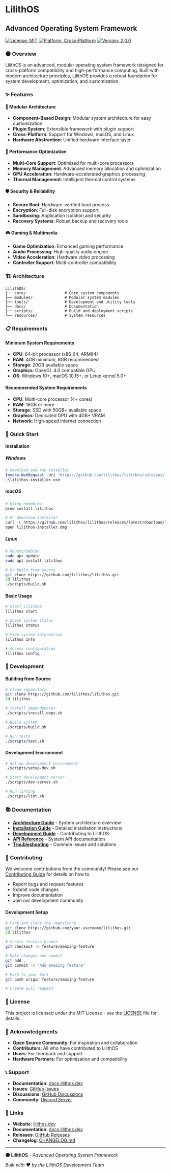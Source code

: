 # LilithOS
## Advanced Operating System Framework

[![License: MIT](https://img.shields.io/badge/License-MIT-yellow.svg)](https://opensource.org/licenses/MIT)
[![Platform: Cross-Platform](https://img.shields.io/badge/Platform-Cross--Platform-blue.svg)](https://github.com/lilithos/lilithos)
[![Version: 2.0.0](https://img.shields.io/badge/Version-2.0.0-green.svg)](https://github.com/lilithos/lilithos/releases)

### 🌑 Overview

LilithOS is an advanced, modular operating system framework designed for cross-platform compatibility and high-performance computing. Built with modern architecture principles, LilithOS provides a robust foundation for system development, optimization, and customization.

### ✨ Features

#### 🔧 **Modular Architecture**
- **Component-Based Design**: Modular system architecture for easy customization
- **Plugin System**: Extensible framework with plugin support
- **Cross-Platform**: Support for Windows, macOS, and Linux
- **Hardware Abstraction**: Unified hardware interface layer

#### 🚀 **Performance Optimization**
- **Multi-Core Support**: Optimized for multi-core processors
- **Memory Management**: Advanced memory allocation and optimization
- **GPU Acceleration**: Hardware-accelerated graphics processing
- **Thermal Management**: Intelligent thermal control systems

#### 🛡️ **Security & Reliability**
- **Secure Boot**: Hardware-verified boot process
- **Encryption**: Full-disk encryption support
- **Sandboxing**: Application isolation and security
- **Recovery Systems**: Robust backup and recovery tools

#### 🎮 **Gaming & Multimedia**
- **Game Optimization**: Enhanced gaming performance
- **Audio Processing**: High-quality audio engine
- **Video Acceleration**: Hardware video processing
- **Controller Support**: Multi-controller compatibility

### 🏗️ Architecture

```
LilithOS/
├── core/                 # Core system components
├── modules/              # Modular system modules
├── tools/                # Development and utility tools
├── docs/                 # Documentation
├── scripts/              # Build and deployment scripts
└── resources/            # System resources
```

### 📋 Requirements

#### **Minimum System Requirements**
- **CPU**: 64-bit processor (x86_64, ARM64)
- **RAM**: 4GB minimum, 8GB recommended
- **Storage**: 20GB available space
- **Graphics**: OpenGL 4.0 compatible GPU
- **OS**: Windows 10+, macOS 10.15+, or Linux kernel 5.0+

#### **Recommended System Requirements**
- **CPU**: Multi-core processor (4+ cores)
- **RAM**: 16GB or more
- **Storage**: SSD with 50GB+ available space
- **Graphics**: Dedicated GPU with 4GB+ VRAM
- **Network**: High-speed internet connection

### 🚀 Quick Start

#### **Installation**

##### **Windows**
```powershell
# Download and run installer
Invoke-WebRequest -Uri "https://github.com/lilithos/lilithos/releases/latest/download/lilithos-windows.exe" -OutFile "lilithos-installer.exe"
.\lilithos-installer.exe
```

##### **macOS**
```bash
# Using Homebrew
brew install lilithos

# Or download installer
curl -L https://github.com/lilithos/lilithos/releases/latest/download/lilithos-macos.dmg -o lilithos-installer.dmg
open lilithos-installer.dmg
```

##### **Linux**
```bash
# Ubuntu/Debian
sudo apt update
sudo apt install lilithos

# Or build from source
git clone https://github.com/lilithos/lilithos.git
cd lilithos
./scripts/build.sh
```

#### **Basic Usage**
   ```bash
# Start LilithOS
lilithos start

# Check system status
lilithos status

# View system information
lilithos info

# Access configuration
lilithos config
```

### 🔧 Development

#### **Building from Source**
   ```bash
# Clone repository
git clone https://github.com/lilithos/lilithos.git
cd lilithos

# Install dependencies
./scripts/install-deps.sh

# Build system
./scripts/build.sh

# Run tests
./scripts/test.sh
```

#### **Development Environment**
   ```bash
# Set up development environment
./scripts/setup-dev.sh

# Start development server
./scripts/dev-server.sh

# Run linting
./scripts/lint.sh
```

### 📚 Documentation

- **[Architecture Guide](docs/ARCHITECTURE.md)** - System architecture overview
- **[Installation Guide](docs/INSTALLATION.md)** - Detailed installation instructions
- **[Development Guide](docs/CONTRIBUTING.md)** - Contributing to LilithOS
- **[API Reference](docs/API.md)** - System API documentation
- **[Troubleshooting](docs/TROUBLESHOOTING.md)** - Common issues and solutions

### 🤝 Contributing

We welcome contributions from the community! Please see our [Contributing Guide](docs/CONTRIBUTING.md) for details on how to:

- Report bugs and request features
- Submit code changes
- Improve documentation
- Join our development community

#### **Development Setup**
   ```bash
# Fork and clone the repository
git clone https://github.com/your-username/lilithos.git
cd lilithos

# Create feature branch
git checkout -b feature/amazing-feature

# Make changes and commit
git add .
git commit -m "Add amazing feature"

# Push to your fork
git push origin feature/amazing-feature

# Create pull request
```

### 📄 License

This project is licensed under the MIT License - see the [LICENSE](LICENSE) file for details.

### 🙏 Acknowledgments

- **Open Source Community**: For inspiration and collaboration
- **Contributors**: All who have contributed to LilithOS
- **Users**: For feedback and support
- **Hardware Partners**: For optimization and compatibility

### 📞 Support

- **Documentation**: [docs.lilithos.dev](https://docs.lilithos.dev)
- **Issues**: [GitHub Issues](https://github.com/lilithos/lilithos/issues)
- **Discussions**: [GitHub Discussions](https://github.com/lilithos/lilithos/discussions)
- **Community**: [Discord Server](https://discord.gg/lilithos)

### 🔗 Links

- **Website**: [lilithos.dev](https://lilithos.dev)
- **Documentation**: [docs.lilithos.dev](https://docs.lilithos.dev)
- **Releases**: [GitHub Releases](https://github.com/lilithos/lilithos/releases)
- **Changelog**: [CHANGELOG.md](CHANGELOG.md)

---

**🌑 LilithOS** - *Advanced Operating System Framework*

*Built with ❤️ by the LilithOS Development Team*
